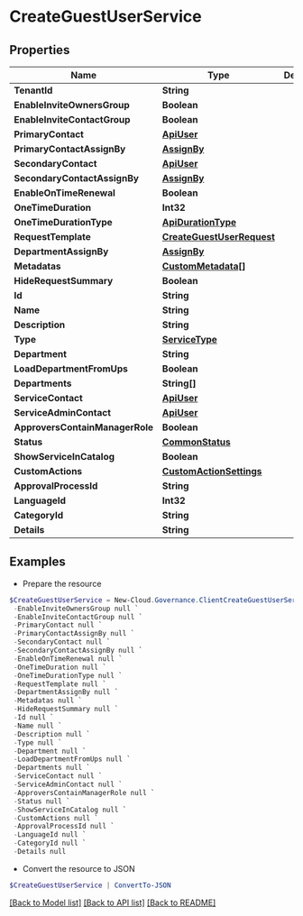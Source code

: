 # CreateGuestUserService
## Properties

Name | Type | Description | Notes
------------ | ------------- | ------------- | -------------
**TenantId** | **String** |  | [optional] 
**EnableInviteOwnersGroup** | **Boolean** |  | [optional] 
**EnableInviteContactGroup** | **Boolean** |  | [optional] 
**PrimaryContact** | [**ApiUser**](ApiUser.md) |  | [optional] 
**PrimaryContactAssignBy** | [**AssignBy**](AssignBy.md) |  | [optional] 
**SecondaryContact** | [**ApiUser**](ApiUser.md) |  | [optional] 
**SecondaryContactAssignBy** | [**AssignBy**](AssignBy.md) |  | [optional] 
**EnableOnTimeRenewal** | **Boolean** |  | [optional] 
**OneTimeDuration** | **Int32** |  | [optional] 
**OneTimeDurationType** | [**ApiDurationType**](ApiDurationType.md) |  | [optional] 
**RequestTemplate** | [**CreateGuestUserRequest**](CreateGuestUserRequest.md) |  | [optional] 
**DepartmentAssignBy** | [**AssignBy**](AssignBy.md) |  | [optional] 
**Metadatas** | [**CustomMetadata[]**](CustomMetadata.md) |  | [optional] 
**HideRequestSummary** | **Boolean** |  | [optional] 
**Id** | **String** |  | [optional] 
**Name** | **String** |  | [optional] 
**Description** | **String** |  | [optional] 
**Type** | [**ServiceType**](ServiceType.md) |  | [optional] 
**Department** | **String** |  | [optional] 
**LoadDepartmentFromUps** | **Boolean** |  | [optional] 
**Departments** | **String[]** |  | [optional] 
**ServiceContact** | [**ApiUser**](ApiUser.md) |  | [optional] 
**ServiceAdminContact** | [**ApiUser**](ApiUser.md) |  | [optional] 
**ApproversContainManagerRole** | **Boolean** |  | [optional] 
**Status** | [**CommonStatus**](CommonStatus.md) |  | [optional] 
**ShowServiceInCatalog** | **Boolean** |  | [optional] 
**CustomActions** | [**CustomActionSettings**](CustomActionSettings.md) |  | [optional] 
**ApprovalProcessId** | **String** |  | [optional] 
**LanguageId** | **Int32** |  | [optional] 
**CategoryId** | **String** |  | [optional] 
**Details** | **String** |  | [optional] 

## Examples

- Prepare the resource
```powershell
$CreateGuestUserService = New-Cloud.Governance.ClientCreateGuestUserService  -TenantId null `
 -EnableInviteOwnersGroup null `
 -EnableInviteContactGroup null `
 -PrimaryContact null `
 -PrimaryContactAssignBy null `
 -SecondaryContact null `
 -SecondaryContactAssignBy null `
 -EnableOnTimeRenewal null `
 -OneTimeDuration null `
 -OneTimeDurationType null `
 -RequestTemplate null `
 -DepartmentAssignBy null `
 -Metadatas null `
 -HideRequestSummary null `
 -Id null `
 -Name null `
 -Description null `
 -Type null `
 -Department null `
 -LoadDepartmentFromUps null `
 -Departments null `
 -ServiceContact null `
 -ServiceAdminContact null `
 -ApproversContainManagerRole null `
 -Status null `
 -ShowServiceInCatalog null `
 -CustomActions null `
 -ApprovalProcessId null `
 -LanguageId null `
 -CategoryId null `
 -Details null
```

- Convert the resource to JSON
```powershell
$CreateGuestUserService | ConvertTo-JSON
```

[[Back to Model list]](../README.md#documentation-for-models) [[Back to API list]](../README.md#documentation-for-api-endpoints) [[Back to README]](../README.md)

